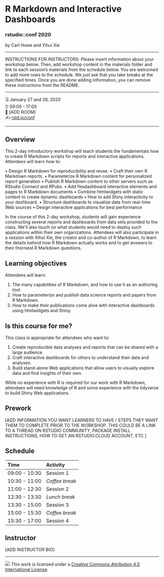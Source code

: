R Markdown and Interactive Dashboards
================

### rstudio::conf 2020

by Carl Howe and Yihui Xie

-----

INSTRUCTIONS FOR INSTRUCTORS: Please insert information about your
workshop below. Then, add workshop content in the materials folder and
link to each session’s materials from the schedule below. You are
welcomed to add more rows to the schedule. We just ask that you take
breaks at the specified times. Once you are done adding information, you
can remove these instructions from the README.

-----

:spiral_calendar: January 27 and 28, 2020  
:alarm_clock:     09:00 - 17:00  
:hotel:           \[ADD ROOM\]  
:writing_hand:    [rstd.io/conf](http://rstd.io/conf)

-----

## Overview

This 2-day introductory workshop will teach students the fundamentals how to create R Markdown scripts for reports and interactive applications. Attendees will learn how to:

• Design R Markdown for reproducibility and reuse.
• Craft their own R Markdown reports.
• Parameterize R Markdown content for personalized report generation
• Publish R Markdown content to other servers such as RStudio Connect and RPubs.
• Add flexdashboard interactive elements and pages to R Markdown documents
• Combine htmlwidgets with static content to create dynamic dashboards
• How to add Shiny interactivity to your dashboard.
• Structure dashboards to visualize data from real-time Web sources
• Design interactive applications for best performance

In the course of this 2-day workshop, students will gain experience constructing several reports and dashboards from data sets provided to the class. We'll also touch on what students would need to deploy such applications within their own organizations. Attendees will also participate in a session with Xihui Xie, the creator and co-author of R Markdown, to learn the details behind how R Markdown actually works and to get answers to their thorniest R Markdown questions.



## Learning objectives

Attendees will learn:

1. The many capabilities of R Markdown, and how to use it as an authoring tool.
2. How to parameterize and publish data science reports and papers from R Markdown.
3. How to make their publications come alive with interactive dashboards using htmlwidgets and Shiny.



## Is this course for me?

This class is appropriate for attendees who want to:

1. Create reproducible data analyses and reports that can be shared with a large audience.
2. Craft interactive dashboards for others to understand their data and analyses. 
3. Build stand-alone Web applications that allow users to visually explore data and find insights of their own.

While no experience with R is required for our work with R Markdown, attendees will need knowledge of R and some experience with the tidyverse to build Shiny Web applications.



## Prework

\[ADD INFORMATION YOU WANT LEARNERS TO HAVE / STEPS THEY WANT THEM TO
COMPLETE PRIOR TO THE WORKSHOP. THIS COULD BE A LINK TO A THREAD ON
RSTUDIO COMMUNITY, PACKAGE INSTALL INSTRUCTIONS, HOW TO GET AN
RSTUDIO.CLOUD ACCOUNT, ETC.\]

## Schedule

| Time          | Activity         |
| :------------ | :--------------- |
| 09:00 - 10:30 | Session 1        |
| 10:30 - 11:00 | *Coffee break*   |
| 11:00 - 12:30 | Session 2        |
| 12:30 - 13:30 | *Lunch break*    |
| 13:30 - 15:00 | Session 3        |
| 15:00 - 15:30 | *Coffee break*   |
| 15:30 - 17:00 | Session 4        |

## Instructor

\[ADD INSTRUCTOR BIO\]

-----

![](https://i.creativecommons.org/l/by/4.0/88x31.png) This work is
licensed under a [Creative Commons Attribution 4.0 International
License](https://creativecommons.org/licenses/by/4.0/).
